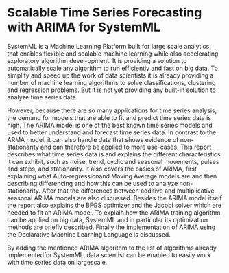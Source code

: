 # Scalable Time Series Forecasting with ARIMA for SystemML

SystemML is a Machine Learning Platform built for large scale analytics, that enables flexible and scalable machine learning while also accelerating exploratory algorithm devel-opment. It is providing a solution to automatically scale any algorithm to run efficiently and fast on big data. To simplify and speed up the work of data scientists it is already providing a number of machine learning algorithms to solve classifications, clustering and regression problems. But it is not yet providing any built-in solution to analyze time series data.

However, because there are so many applications for time series analysis, the demand for models that are able to fit and predict time series data is high. The ARIMA model is one of the best known time series models and used to better understand and forecast time series data. In contrast to the ARMA model, it can also handle data that shows evidence of non-stationarity and can therefore be applied to more use-cases. This report describes what time series data is and explains the different characteristics it can exhibit, such as noise, trend, cyclic and seasonal movements, pulses and steps, and stationarity. It also covers the basics of ARIMA, first explaining what Auto-regressionand Moving Average models are and then describing differencing and how this can be used to analyze non-stationarity. After that the differences between additive and multiplicative seasonal ARIMA models are also discussed. Besides the ARIMA model itself the report also explains the BFGS optimizer and the Jacobi solver which are needed to fit an ARIMA model. To explain how the ARIMA training algorithm can be applied on big data, SystemML and in particular its optimization methods are briefly described. Finally the implementation of ARIMA using the Declarative Machine Learning Language is discussed. 

By adding the mentioned ARIMA algorithm to the list of algorithms already implementedfor SystemML, data scientist can be enabled to easily work with time series data on largescale.
